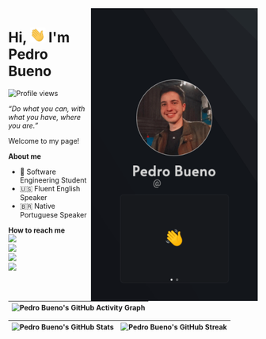<img align="right" height="590em" src="./master/githubcard.gif" />
<h1 align="left">Hi, <img src="./master/hi.gif" height="30px" /> I'm Pedro Bueno</h1>
<p align="left"><img src="https://komarev.com/ghpvc/?username=pedrol2b&color=grey&style=flat-square" alt="Profile views" /></p>

_“Do what you can, with what you have, where you are.”_

Welcome to my page!

**About me**

- 📌 Software Engineering Student
- 🇺🇸 Fluent English Speaker
- 🇧🇷 Native Portuguese Speaker

**How to reach me**
<br>
<a href="https://twitter.com/pedrol2b" target="_blank"><img src="https://img.shields.io/badge/@pedrol2b-1DA1F2?style=flat-square&logo=twitter&logoColor=white&link=https://twitter.com/pedrol2b" height="23" target="_blank" /></a><br>
<a href="https://t.me/pedrol2b" target="_blank"><img src="https://img.shields.io/badge/t.me/pedrol2b-2CA5E0?style=flat-square&logo=telegram&logoColor=white&link=https://t.me/pedrol2b" height="23" target="_blank" /></a><br>
<a href="https://www.linkedin.com/in/pedrol2b/" target="_blank"><img src="https://img.shields.io/badge/Pedro%20Bueno-0077B5?style=flat-square&logo=linkedin&logoColor=white&link=https://www.linkedin.com/in/pedrol2b/" height="23" target="_blank" /></a><br>
<a href="mailto:pedrolbb.e@gmail.com" target="_blank"><img src="https://img.shields.io/badge/pedrolbb.e@gmail.com-D14836?style=flat-square&logo=gmail&logoColor=white&link=mailto:pedrolbb.e@gmail.com" height="23" target="_blank" /></a><br>

| ![Pedro Bueno's GitHub Activity Graph](https://activity-graph.herokuapp.com/graph?username=pedrol2b&theme=xcode) |
| :--------------------------------------------------------------------------------------------------------------: |

| ![Pedro Bueno's GitHub Stats](https://github-readme-stats.vercel.app/api?username=pedrol2b&show_icons=true&theme=dark) | ![Pedro Bueno's GitHub Streak](https://github-readme-streak-stats.herokuapp.com/?user=pedrol2b&theme=dark) |
| :--------------------------------------------------------------------------------------------------------------------: | :--------------------------------------------------------------------------------------------------------: |
